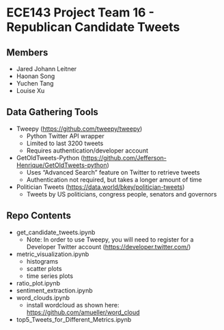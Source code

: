# ECE143 Project Team 16 - Republican Candidate Tweets

## Members
* Jared	Johann Leitner
* Haonan Song
* Yuchen Tang
* Louise Xu

## Data Gathering Tools
* Tweepy (https://github.com/tweepy/tweepy)
    * Python Twitter API wrapper
    * Limited to last 3200 tweets
    * Requires authentication/developer account
* GetOldTweets-Python (https://github.com/Jefferson-Henrique/GetOldTweets-python)
    * Uses “Advanced Search” feature on Twitter to retrieve tweets
    * Authentication not required, but takes a longer amount of time
* Politician Tweets (https://data.world/bkey/politician-tweets)
    * Tweets by US politicians, congress people, senators and governors

## Repo Contents
* get_candidate_tweets.ipynb
    * Note: In order to use Tweepy, you will need to register for a Developer Twitter account (https://developer.twitter.com/)
* metric_visualization.ipynb
    * histograms
    * scatter plots
    * time series plots
* ratio_plot.ipynb
* sentiment_extraction.ipynb
* word_clouds.ipynb
    * install wordcloud as shown here: https://github.com/amueller/word_cloud
* top5_Tweets_for_Different_Metrics.ipynb

